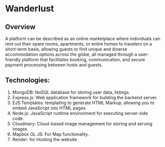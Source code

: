 # Wanderlust

## Overview

A platform can be described as an online marketplace where individuals can rent out their spare rooms, apartments, or entire homes to travelers on a short-term basis, allowing guests to find unique and diverse accommodation options across the globe, all managed through a user-friendly platform that facilitates booking, communication, and secure payment processing between hosts and guests.


## Technologies:

1. MongoDB: NoSQL database for storing user data, listings. 
2. Express.js: Web application framework for building the backend server.
3. EJS Templates: templating to generate HTML Markup, allowing you to embed JavaScript into HTML pages.
4. Node.js: JavaScript runtime environment for executing server-side code.
5. Cloudinary: Cloud-based image management for storing and serving images.
6. Mapbox GL JS: For Map functionality.
8. Render: for Hosting the website .
